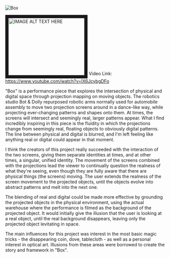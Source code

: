 ![Box](http://i.imgur.com/E8BfBVe.png)

<a href="http://www.youtube.com/watch?feature=player_embedded&v=lX6JcybgDFo
" target="_blank"><img src="http://img.youtube.com/vi/lX6JcybgDFo/0.jpg" 
alt="IMAGE ALT TEXT HERE" width="240" height="180" border="10" /></a>
Video Link: https://www.youtube.com/watch?v=lX6JcybgDFo


"Box" is a performance piece that explores the intersection of physical and digital space through projection mapping on moving objects. The robotics studio Bot & Dolly repurposed robotic arms normally used for automobile assembly to move two projection screens around in a dance-like way, while projecting ever-changing patterns and shapes onto them. At times, the screens will intersect and seemingly real, larger patterns appear. What I find incredibly inspiring in this piece is the fluidity in which the projections change from seemingly real, floating objects to obviously digital patterns. The line between physical and digital is blurred, and I'm left feeling like anything real or digital could appear in that moment.

I think the creators of this project really succeeded with the interaction of the two screens, giving them separate identities at times, and at other times, a singular, unified identity. The movement of the screens combined with the projections lead the viewer to continually question the realness of what they're seeing, even though they are fully aware that there are physical things (the screens) moving. The user extends the realness of the screen movement to the projected objects, until the objects evolve into abstract patterns and melt into the next one. 

The blending of real and digital could be made more effective by grounding the projected objects in the physical environment, using the actual warehouse where the performance is filmed as the background of the projected object. It would initially give the illusion that the user is looking at a real object, until the real background disappears, leaving only the projected object levitating in space. 

The main influences for this project was interest in the most basic magic tricks - the disappearing coin, dove, tablecloth - as well as a personal interest in optical art. Illusions from these areas were borrowed to create the story and framework in "Box".